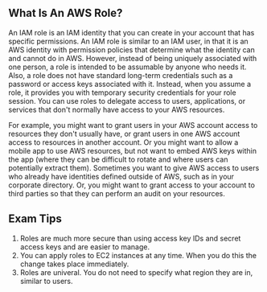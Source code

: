 ## What Is An AWS Role?
An IAM role is an IAM identity that you can create in your account that has specific permissions. An IAM role is similar to an IAM user, in that it is an AWS identity with permission policies that determine what the identity can and cannot do in AWS. However, instead of being uniquely associated with one person, a role is intended to be assumable by anyone who needs it. Also, a role does not have standard long-term credentials such as a password or access keys associated with it. Instead, when you assume a role, it provides you with temporary security credentials for your role session.  You can use roles to delegate access to users, applications, or services that don't normally have access to your AWS resources. 

For example, you might want to grant users in your AWS account access to resources they don't usually have, or grant users in one AWS account access to resources in another account. Or you might want to allow a mobile app to use AWS resources, but not want to embed AWS keys within the app (where they can be difficult to rotate and where users can potentially extract them). Sometimes you want to give AWS access to users who already have identities defined outside of AWS, such as in your corporate directory. Or, you might want to grant access to your account to third parties so that they can perform an audit on your resources.

## Exam Tips
1. Roles are much more secure than using access key IDs and secret access keys and are easier to manage.
1. You can apply roles to EC2 instances at any time. When you do this the change takes place immediately.
1. Roles are univeral. You do not need to specify what region they are in, similar to users.
